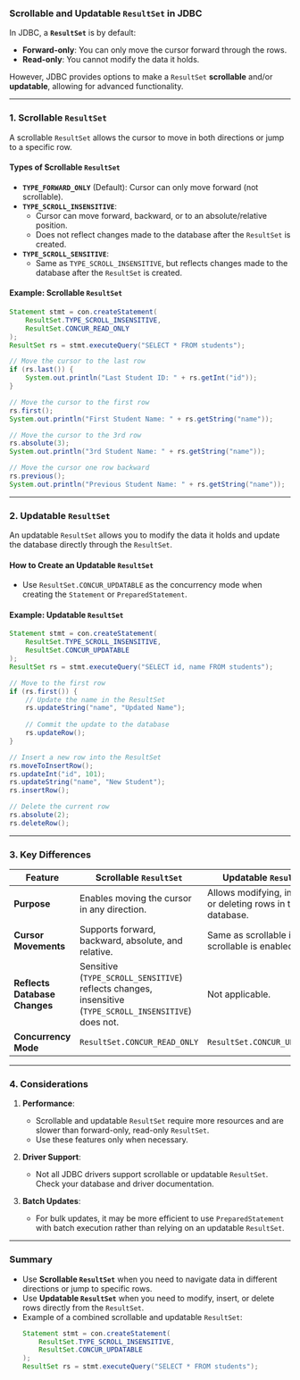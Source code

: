 ### **Scrollable and Updatable `ResultSet` in JDBC**

In JDBC, a **`ResultSet`** is by default:
- **Forward-only**: You can only move the cursor forward through the rows.
- **Read-only**: You cannot modify the data it holds.

However, JDBC provides options to make a `ResultSet` **scrollable** and/or **updatable**, allowing for advanced functionality.

---

### **1. Scrollable `ResultSet`**
A scrollable `ResultSet` allows the cursor to move in both directions or jump to a specific row.

#### **Types of Scrollable `ResultSet`**
- **`TYPE_FORWARD_ONLY`** (Default): Cursor can only move forward (not scrollable).
- **`TYPE_SCROLL_INSENSITIVE`**:
  - Cursor can move forward, backward, or to an absolute/relative position.
  - Does not reflect changes made to the database after the `ResultSet` is created.
- **`TYPE_SCROLL_SENSITIVE`**:
  - Same as `TYPE_SCROLL_INSENSITIVE`, but reflects changes made to the database after the `ResultSet` is created.

#### **Example: Scrollable `ResultSet`**
```java
Statement stmt = con.createStatement(
    ResultSet.TYPE_SCROLL_INSENSITIVE, 
    ResultSet.CONCUR_READ_ONLY
);
ResultSet rs = stmt.executeQuery("SELECT * FROM students");

// Move the cursor to the last row
if (rs.last()) {
    System.out.println("Last Student ID: " + rs.getInt("id"));
}

// Move the cursor to the first row
rs.first();
System.out.println("First Student Name: " + rs.getString("name"));

// Move the cursor to the 3rd row
rs.absolute(3);
System.out.println("3rd Student Name: " + rs.getString("name"));

// Move the cursor one row backward
rs.previous();
System.out.println("Previous Student Name: " + rs.getString("name"));
```

---

### **2. Updatable `ResultSet`**
An updatable `ResultSet` allows you to modify the data it holds and update the database directly through the `ResultSet`.

#### **How to Create an Updatable `ResultSet`**
- Use `ResultSet.CONCUR_UPDATABLE` as the concurrency mode when creating the `Statement` or `PreparedStatement`.

#### **Example: Updatable `ResultSet`**
```java
Statement stmt = con.createStatement(
    ResultSet.TYPE_SCROLL_INSENSITIVE, 
    ResultSet.CONCUR_UPDATABLE
);
ResultSet rs = stmt.executeQuery("SELECT id, name FROM students");

// Move to the first row
if (rs.first()) {
    // Update the name in the ResultSet
    rs.updateString("name", "Updated Name");
    
    // Commit the update to the database
    rs.updateRow();
}

// Insert a new row into the ResultSet
rs.moveToInsertRow();
rs.updateInt("id", 101);
rs.updateString("name", "New Student");
rs.insertRow();

// Delete the current row
rs.absolute(2);
rs.deleteRow();
```

---

### **3. Key Differences**

| Feature                     | **Scrollable `ResultSet`**                           | **Updatable `ResultSet`**                          |
|-----------------------------|-----------------------------------------------------|--------------------------------------------------|
| **Purpose**                 | Enables moving the cursor in any direction.         | Allows modifying, inserting, or deleting rows in the database. |
| **Cursor Movements**        | Supports forward, backward, absolute, and relative. | Same as scrollable if scrollable is enabled.     |
| **Reflects Database Changes** | Sensitive (`TYPE_SCROLL_SENSITIVE`) reflects changes, insensitive (`TYPE_SCROLL_INSENSITIVE`) does not. | Not applicable.                                 |
| **Concurrency Mode**        | `ResultSet.CONCUR_READ_ONLY`                        | `ResultSet.CONCUR_UPDATABLE`                     |

---

### **4. Considerations**
1. **Performance**:
   - Scrollable and updatable `ResultSet` require more resources and are slower than forward-only, read-only `ResultSet`.
   - Use these features only when necessary.

2. **Driver Support**:
   - Not all JDBC drivers support scrollable or updatable `ResultSet`. Check your database and driver documentation.

3. **Batch Updates**:
   - For bulk updates, it may be more efficient to use `PreparedStatement` with batch execution rather than relying on an updatable `ResultSet`.

---

### **Summary**
- Use **Scrollable `ResultSet`** when you need to navigate data in different directions or jump to specific rows.
- Use **Updatable `ResultSet`** when you need to modify, insert, or delete rows directly from the `ResultSet`.
- Example of a combined scrollable and updatable `ResultSet`:
   ```java
   Statement stmt = con.createStatement(
       ResultSet.TYPE_SCROLL_INSENSITIVE, 
       ResultSet.CONCUR_UPDATABLE
   );
   ResultSet rs = stmt.executeQuery("SELECT * FROM students");
   ```
